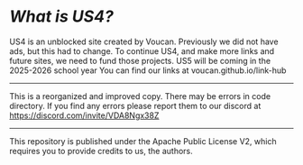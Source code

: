 # *What is US4?*
US4 is an unblоcked site created by Voucan. Previously we did not have ads, but this had to change. To continue US4, and make more links and future sites, we need to fund those projects. US5 will be coming in the 2025-2026 school year
You can find our links at voucan.github.io/link-hub
_____________________________________________________
This is a reorganized and improved copy. There may be errors in code directory. If you find any errors please report them to our discord at https://discord.com/invite/VDA8Ngx38Z
_____________________________________________________
This repository is published under the Apache Public License V2, which requires you to provide credits to us, the authors.
